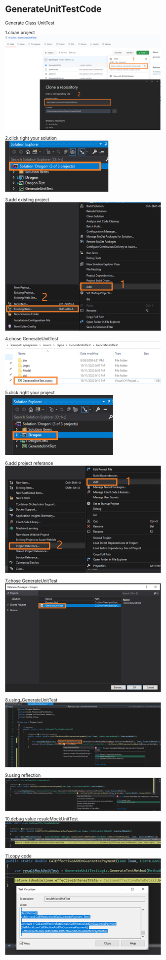 # GenerateUnitTestCode
Generate Class UnitTest

1.cloan project
![alt text](https://github.com/missfair/GenerateUnitTest/blob/master/GenerateUnitTest/GenerateTestMethodPicture/1clonelink.PNG)







2.click right your solution
![alt text](https://github.com/missfair/GenerateUnitTest/blob/master/GenerateUnitTest/GenerateTestMethodPicture/2_1_click_right_your_solution.png)







3.add existing project
![alt text](https://github.com/missfair/GenerateUnitTest/blob/master/GenerateUnitTest/GenerateTestMethodPicture/2_2_add_existing_project.PNG)







4.chose GenerateUnitTest
![alt text](https://github.com/missfair/GenerateUnitTest/blob/master/GenerateUnitTest/GenerateTestMethodPicture/3_chose_GenerateUnitTest.PNG)







5.click right your project
![alt text](https://github.com/missfair/GenerateUnitTest/blob/master/GenerateUnitTest/GenerateTestMethodPicture/4_1_click_right_your_project.png)







6.add project referance
![alt text](https://github.com/missfair/GenerateUnitTest/blob/master/GenerateUnitTest/GenerateTestMethodPicture/4_2_add_project_referance.png)







7.chose GenerateUnitTest
![alt text](https://github.com/missfair/GenerateUnitTest/blob/master/GenerateUnitTest/GenerateTestMethodPicture/5_chose_GenerateUnitTest.png)







8.using_GenerateUnitTest
![alt text](https://github.com/missfair/GenerateUnitTest/blob/master/GenerateUnitTest/GenerateTestMethodPicture/6_add_using_GenerateUnitTest.png)







9.using reflection
![alt text](https://github.com/missfair/GenerateUnitTest/blob/master/GenerateUnitTest/GenerateTestMethodPicture/7_add_using_reflection.png)







10.debug value resuleMockUnitTest
![alt text](https://github.com/missfair/GenerateUnitTest/blob/master/GenerateUnitTest/GenerateTestMethodPicture/8_debug_value_resuleMockUnitTest.png)







11.copy code
![alt text](https://github.com/missfair/GenerateUnitTest/blob/master/GenerateUnitTest/GenerateTestMethodPicture/9_copy.png)
